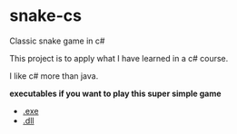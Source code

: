 # snake-cs
Classic snake game in c#

This project is to apply what I have learned in a c# course.

I like c# more than java.

**executables if you want to play this super simple game**
- [.exe](https://github.com/carlosEdua/snake-cs/releases/download/v1.0.0/snake-cs.exe)
- [.dll](https://github.com/carlosEdua/snake-cs/releases/download/v1.0.0/snake-cs.dll)


